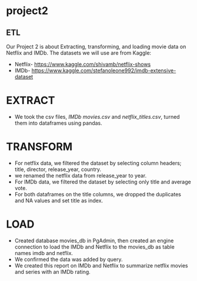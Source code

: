 # project2
## ETL
Our Project 2 is about Extracting, transforming, and loading movie data on Netflix and IMDb. 
The datasets we will use are from Kaggle:

*	Netflix- https://www.kaggle.com/shivamb/netflix-shows
*	IMDb- https://www.kaggle.com/stefanoleone992/imdb-extensive-dataset 

# EXTRACT
* We took the csv files, *IMDb movies.csv* and *netflix_titles.csv*, turned them into dataframes using pandas.
# TRANSFORM
* For netflix data, we filtered the dataset by selecting column headers; title, director, release_year, country.
* we renamed the netflix data from release_year to year.
* For IMDb data, we filtered the dataset by selecting only title and average vote.
* For both dataframes on the title columns, we dropped the duplicates and NA values and set title as index.
# LOAD
* Created database movies_db in PgAdmin, then created an engine connection to load the IMDb and Netflix to the movies_db as table names imdb and netflix.
* We confirmed the data was added by query.
* We created this report on IMDb and Netflix to summarize netflix movies and series with an IMDb rating.
